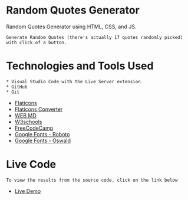 # Random Quotes Generator
   Random Quotes Generator using HTML, CSS, and JS.

    Generate Random Quotes (there's actually 17 quotes randomly picked) with click of a button.
    
# Technologies and Tools Used
    * Visual Studio Code with the Live Server extension
    * GitHub
    * Git

* [Flaticons](https://www.flaticon.com/)
* [Flaticons Converter](https://favicon.io/favicon-converter/)
* [WEB MD](https://developer.mozilla.org/en-US/docs/Web/HTML)
* [W3schools](https://www.w3schools.com/)
* [FreeCodeCamp](https://www.freecodecamp.org/)
* [Google Fonts - Roboto](https://fonts.google.com/specimen/Roboto)
* [Google Fonts - Oswald](https://fonts.google.com/specimen/Oswald#glyphs)


# Live Code

    To view the results from the source code, click on the link below


* [Live Demo]()